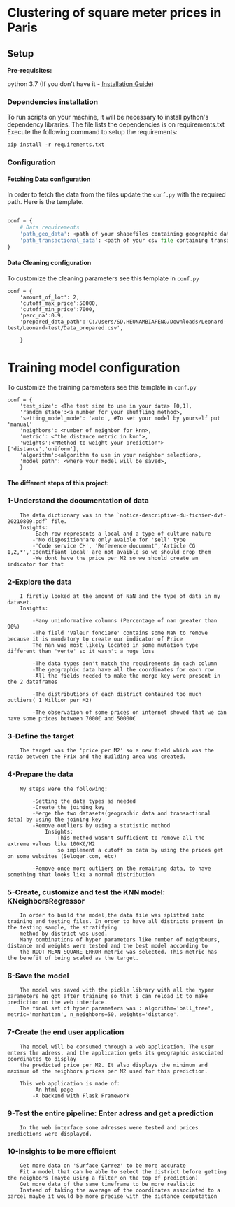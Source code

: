 # Clustering of square meter prices in Paris

## Setup
**Pre-requisites:**

python 3.7 (If you don't have it - [Installation Guide](https://websiteforstudents.com/installing-the-latest-python-3-7-on-ubuntu-16-04-18-04/))

### Dependencies installation
To run scripts on your machine, it will be necessary to install python's
 dependency libraries. The file lists the dependencies is on requirements.txt
 Execute the following command to setup the requirements:
```
pip install -r requirements.txt
```

### Configuration

#### Fetching Data configuration
In order to fetch the data from the files update the `conf.py`
with the required path.
Here is the template.

```conf.py

conf = {
    # Data requirements
    'path_geo_data': <path of your shapefiles containing geographic data>,
    'path_transactional_data': <path of your csv file containing transactional data>,
}
```
#### Data Cleaning configuration
To customize the cleaning parameters see this template in `conf.py`

```
conf = {
    'amount_of_lot': 2,
    'cutoff_max_price':50000,
    'cutoff_min_price':7000,
    'perc_na':0.9,
    'prepared_data_path':'C:/Users/SD.HEUNAMBIAFENG/Downloads/Leonard-test/Leonard-test/Data_prepared.csv',
    
    }
```
# Training model configuration
To customize the training parameters see this template in `conf.py`

```
conf = {
    'test_size': <The test size to use in your data> [0,1],
    'random_state':<a number for your shuffling method>,
    'setting_model_mode': 'auto', #To set your model by yourself put 'manual'
    'neighbors': <number of neighbor for knn>,
    'metric': <"the distance metric in knn">,
    'weights':<"Method to weight your prediction"> ['distance','uniform'],
    'algorithm':<algorithm to use in your neighbor selection>,
    'model_path': <where your model will be saved>,
    }
```

#### The different steps of this project:

### 1-Understand the documentation of data

        The data dictionary was in the `notice-descriptive-du-fichier-dvf-20210809.pdf` file.
        Insights:
            -Each row represents a local and a type of culture nature
            -'No disposition'are only avaible for 'sell' type
            -'Code service CH', 'Reference document','Article CG 1,2,*','Identifiant local' are not avaible so we should drop them
            -We dont have the price per M2 so we should create an indicator for that
### 2-Explore the data

        I firstly looked at the amount of NaN and the type of data in my dataset.
        Insights: 
            
            -Many uninformative columns (Percentage of nan greater than 90%)
            -The field 'Valeur fonciere' contains some NaN to remove because it is mandatory to create our indicator of Price
            The nan was most likely located in some mutation type different than 'vente' so it wasn't a huge loss
            
            -The data types don't match the requirements in each column
            -The geographic data have all the coordinates for each row
            -All the fields needed to make the merge key were present in the 2 dataframes
            
            -The distributions of each district contained too much outliers( 1 Million per M2)
			
            -The observation of some prices on internet showed that we can have some prices between 7000€ and 50000€
        
### 3-Define the target
        
        The target was the 'price per M2' so a new field which was the ratio between the Prix and the Building area was created.
        
### 4-Prepare the data
        My steps were the following:
            
            -Setting the data types as needed
            -Create the joining key
            -Merge the two datasets(geographic data and transactional data) by using the joining key
            -Remove outliers by using a statistic method
                Insights:
                    This method wasn't sufficient to remove all the extreme values like 100K€/M2
                    so implement a cutoff on data by using the prices get on some websites (Seloger.com, etc)
                    
            -Remove once more outliers on the remaining data, to have something that looks like a normal distribution
        
### 5-Create, customize and test the KNN model: KNeighborsRegressor

        In order to build the model,the data file was splitted into  training and testing files. In order to have all districts present in the testing sample, the stratifying
        method by district was used.
        Many combinations of hyper parameters like number of neighbours, distance and weights were tested and the best model according to
        the ROOT MEAN SQUARE ERROR metric was selected. This metric has the benefit of being scaled as the target.
        
### 6-Save the model

        The model was saved with the pickle library with all the hyper parameters he got after training so that i can reload it to make prediction on the web interface.
        The final set of hyper parameters was : algorithm='ball_tree', metric='manhattan', n_neighbors=50, weights='distance'.
        
### 7-Create the end user application

        The model will be consumed through a web application. The user enters the adress, and the application gets its geographic associated coordinates to display
        the predicted price per M2. It also displays the minimum and maximum of the neighbors prices per M2 used for this prediction.
        
        This web application is made of:
            -An html page
            -A backend with Flask Framework

### 9-Test the entire pipeline: Enter adress and get a prediction
        
        In the web interface some adresses were tested and prices predictions were displayed.
    
### 10-Insights to be more efficient
        Get more data on 'Surface Carrez' to be more accurate
        Fit a model that can be able to select the district before getting the neighbors (maybe using a filter on the top of prediction)
        Get more data of the same timeframe to be more realistic
        Instead of taking the average of the coordinates associated to a parcel maybe it would be more precise with the distance computation
        

